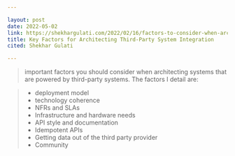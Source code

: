 ```yaml
---

layout: post
date: 2022-05-02
link: https://shekhargulati.com/2022/02/16/factors-to-consider-when-architecting-systems-on-top-of-third-party-systems/
title: Key Factors for Architecting Third-Party System Integration
cited: Shekhar Gulati

---
```


> important factors you should consider when architecting systems that are powered by third-party systems. The factors I detail are:

> - deployment model
> - technology coherence
> - NFRs and SLAs
> - Infrastructure and hardware needs
> - API style and documentation
> - Idempotent APIs
> - Getting data out of the third party provider
> - Community
